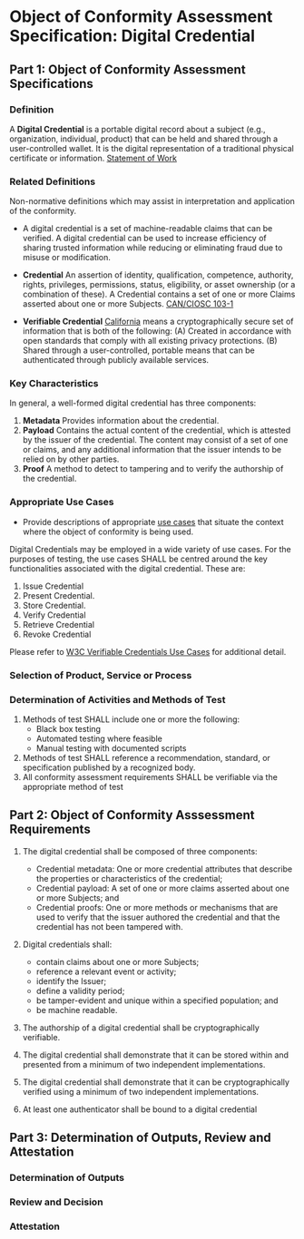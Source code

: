 # Object of Conformity Assessment Specification: Digital Credential

## Part 1: Object of Conformity Assessment Specifications

### Definition

A **Digital Credential** is a portable digital record about a subject (e.g., organization, individual, product) that can be held and shared through a user-controlled wallet. It is the digital representation of a traditional physical certificate or information. [Statement of Work](/docs/statement-of-work.md)

### Related Definitions

Non-normative definitions which may assist in interpretation and application of the conformity.

* A digital credential is a set of machine-readable claims that can be verified. A digital credential can be used to increase efficiency of sharing trusted information while reducing or eliminating fraud due to misuse or modification.

* **Credential** An assertion of identity, qualification, competence, authority, rights, privileges, permissions, status, eligibility, or asset ownership (or a combination of these). A Credential contains a set of one or more Claims asserted about one or more Subjects.  [CAN/CIOSC 103-1](https://ciostrategycouncil.com/standards/find-a-standard/standards-in-digital-trust/digital-trust-fundamentals/)

* **Verifiable Credential** [California](https://leginfo.legislature.ca.gov/faces/billTextClient.xhtml?bill_id=202120220SB786#93ENR) means a cryptographically secure set of information that is both of the following: (A) Created in accordance with open standards that comply with all existing privacy protections. (B) Shared through a user-controlled, portable means that can be authenticated through publicly available services.

### Key Characteristics

In general, a well-formed digital credential has three components:

1. **Metadata** Provides information about the credential.
2. **Payload** Contains the actual content of the credential, which is attested by the issuer of the credential. The content may consist of a set of one or claims, and any additional information that the issuer intends to be relied on by other parties.
3. **Proof** A method to detect to tampering and to verify the authorship of the credential.

### Appropriate Use Cases

* Provide descriptions of appropriate [use cases](./use-cases.md) that situate the context where the object of conformity is being used.

Digital Credentials may be employed in a wide variety of use cases. For the purposes of testing, the use cases SHALL be centred around the key functionalities associated with the digital credential. These are:

1. Issue Credential
2. Present Credential.
3. Store Credential.
4. Verify Credential
5. Retrieve Credential
6. Revoke Credential

Please refer to [W3C Verifiable Credentials Use Cases](https://www.w3.org/TR/vc-use-cases/) for additional detail.

### Selection of Product, Service or Process

### Determination of Activities and Methods of Test

1. Methods of test SHALL include one or more the following:
    * Black box testing
    * Automated testing where feasible
    * Manual testing with documented scripts
2. Methods of test SHALL reference a recommendation, standard, or specification published by a recognized body.
3. All conformity assessment requirements SHALL be verifiable via the appropriate method of test

## Part 2: Object of Conformity Asssessment Requirements

1. The digital credential shall be composed of three components:
    * Credential metadata: One or more credential attributes that describe the properties or characteristics of the credential;
    * Credential payload: A set of one or more claims asserted about one or more Subjects; and
    * Credential proofs: One or more methods or mechanisms that are used to verify that the issuer authored the credential and that the credential has not been tampered with.

2. Digital credentials shall:
    * contain claims about one or more Subjects;
    * reference a relevant event or activity;
    * identify the Issuer;
    * define a validity period;
    * be tamper-evident and unique within a specified population; and
    * be machine readable.

3. The authorship of a digital credential shall be cryptographically verifiable.

4. The digital credential shall demonstrate that it can be stored within and presented from a minimum of two independent implementations.
5. The digital credential shall demonstrate that it can be cryptographically verified using a minimum of two independent implementations.
6. At least one authenticator shall be bound to a digital credential

## Part 3: Determination of Outputs, Review and Attestation

### Determination of Outputs

### Review and Decision

### Attestation
